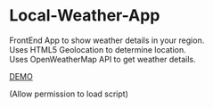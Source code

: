 # Local-Weather-App
FrontEnd App to show weather details in your region. <br/>
Uses HTML5 Geolocation to determine location. <br/>
Uses OpenWeatherMap API to get weather details.

[DEMO](https://shashankbhat10.github.io/Local-Weather-App/)

(Allow permission to load script)
